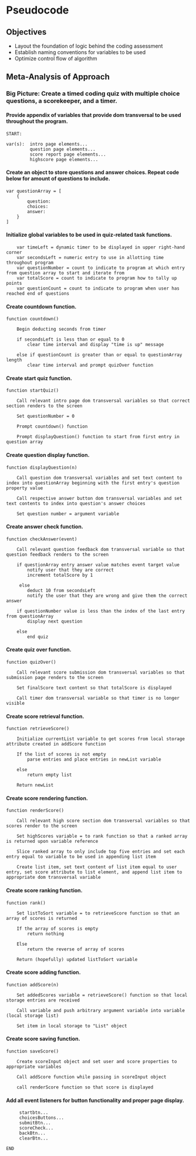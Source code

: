 # Pseudocode

## Objectives

- Layout the foundation of logic behind the coding assessment
- Establish naming conventions for variables to be used
- Optimize control flow of algorithm

## Meta-Analysis of Approach

### Big Picture: Create a timed coding quiz with multiple choice questions, a scorekeeper, and a timer. 

#### Provide appendix of variables that provide dom transversal to be used throughout the program.

```
START:

var(s):  intro page elements...
         question page elements...
         score report page elements...
         highscore page elements...
```
#### Create an object to store questions and answer choices. Repeat code below for amount of questions to include. 

```
var questionArray = [
    {
        question:
        choices:
        answer:
    }
]
```

#### Initialize global variables to be used in quiz-related task functions.

``` 
    var timeLeft = dynamic timer to be displayed in upper right-hand corner 
    var secondsLeft = numeric entry to use in allotting time throughout program
    var questionNumber = count to indicate to program at which entry from question array to start and iterate from
    var totalScore = count to indicate to program how to tally up points
    var questionCount = count to indicate to program when user has reached end of questions
``` 

#### Create countdown function. 

``` 
function countdown() 

    Begin deducting seconds from timer

    if secondsLeft is less than or equal to 0
        clear time interval and display "time is up" message

    else if questionCount is greater than or equal to questionArray length
        clear time interval and prompt quizOver function

```

#### Create start quiz function.

```
function startQuiz()

    Call relevant intro page dom transversal variables so that correct section renders to the screen

    Set questionNumber = 0

    Prompt countdown() function

    Prompt displayQuestion() function to start from first entry in question array
```

#### Create question display function.

```
function displayQuestion(n)

    Call question dom transversal variables and set text content to index into questionArray beginning with the first entry's question property value

    Call respective answer button dom transversal variables and set text contents to index into question's answer choices

    Set question number = argument variable
```
#### Create answer check function.

```
function checkAnswer(event)

    Call relevant question feedback dom transversal variable so that question feedback renders to the screen

    if questionArray entry answer value matches event target value
        notify user that they are correct
        increment totalScore by 1

     else
        deduct 10 from secondsLeft
        notify the user that they are wrong and give them the correct answer

    if questionNumber value is less than the index of the last entry from questionArray
        display next question

    else
        end quiz
```

#### Create quiz over function.

```
function quizOver()

    Call relevant score submission dom transversal variables so that submission page renders to the screen

    Set finalScore text content so that totalScore is displayed

    Call timer dom transversal variable so that timer is no longer visible
```

#### Create score retrieval function.

```
function retrieveScore()

    Initialize currentList variable to get scores from local storage attribute created in addScore function

    If the list of scores is not empty
        parse entries and place entries in newList variable

    else
        return empty list

    Return newList

```

#### Create score rendering function.

```
function renderScore()

    Call relevant high score section dom transversal variables so that scores render to the screen

    Set highScores variable = to rank function so that a ranked array is returned upon variable reference

    Slice ranked array to only include top five entries and set each entry equal to variable to be used in appending list item

    Create list item, set text content of list item equal to user entry, set score attribute to list element, and append list item to appropriate dom transversal variable
```

#### Create score ranking function.

```
function rank()

    Set listToSort variable = to retrieveScore function so that an array of scores is returned

    If the array of scores is empty
        return nothing

    Else 
        return the reverse of array of scores

    Return (hopefully) updated listToSort variable
```

#### Create score adding function.

```
function addScore(n)

    Set addedScores variable = retrieveScore() function so that local storage entries are received

    Call variable and push arbitrary argument variable into variable (local storage list) 

    Set item in local storage to "List" object
```

#### Create score saving function.

```
function saveScore()

    Create scoreInput object and set user and score properties to appropriate variables

    Call addScore function while passing in scoreInput object

    call renderScore function so that score is displayed
```


#### Add all event listeners for button functionality and proper page display.

```
     startbtn...
     choicesButtons...
     submitBtn...
     scoreCheck...
     backBtn...
     clearBtn...

END
```
